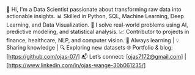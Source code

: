 👋 Hi, I'm a Data Scientist passionate about transforming raw data into actionable insights.
📊 Skilled in Python, SQL, Machine Learning, Deep Learning, and Data Visualization.
🧠 I solve real-world problems using AI, predictive modeling, and statistical analysis.
📈 Contributor to projects in finance, healthcare, NLP, and computer vision.
🚀 Always learning | 💡 Sharing knowledge | 🔍 Exploring new datasets
🌐 Portfolio & blog: [https://github.com/ojas-07/]
📬 Let’s connect: [ojas7172@gmail.com] | [https://www.linkedin.com/in/ojas-wange-30b061235/]
